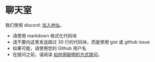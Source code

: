 # 聊天室

我们使用 discord: [加入地址](https://discord.gg/CpevuvY)。

* 请使用 markdown 格式化代码块
* 请不要向这里发送超过 30 行的代码块，而是使用 gist 或 github issue
* 如果可能，请使用您的 Github 用户名
* 在提问之前，请阅读 [如何用聪明的方式提问](http://www.catb.org/~esr/faqs/smart-questions.html)。
